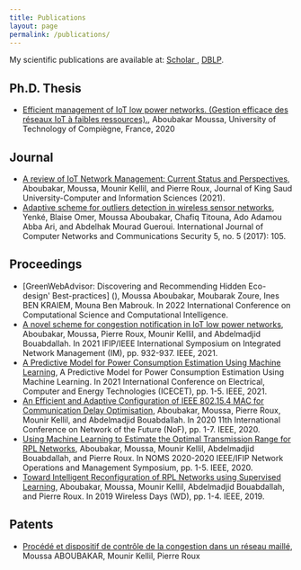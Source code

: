 ```yaml
---
title: Publications
layout: page
permalink: /publications/
---
```


My scientific publications are available at: [Scholar ](https://scholar.google.fr/citations?user=RNhhzK0AAAAJ&hl=en), [DBLP](https://dblp.uni-trier.de/pid/243/1149.html).


## Ph.D. Thesis
* [Efficient management of IoT low power networks. (Gestion efficace des réseaux IoT à faibles ressources).](https://www.theses.fr/2020COMP2571), Aboubakar Moussa, University of Technology of Compiègne, France, 2020

## Journal
* [A review of IoT Network Management: Current Status and Perspectives](https://www.sciencedirect.com/science/article/pii/S1319157821000707), Aboubakar, Moussa, Mounir Kellil, and Pierre Roux, Journal of King Saud University-Computer and Information Sciences (2021).
* [Adaptive scheme for outliers detection in wireless sensor networks](https://www.proquest.com/openview/783e74b9bccbf2184890832acc2ab086/1?pq-origsite=gscholar&cbl=2044553), Yenké, Blaise Omer, Moussa Aboubakar, Chafiq Titouna, Ado Adamou Abba Ari, and Abdelhak Mourad Gueroui. International Journal of Computer Networks and Communications Security 5, no. 5 (2017): 105.

##  Proceedings

* [GreenWebAdvisor: Discovering and Recommending Hidden Eco-design' Best-practices] (), Moussa Aboubakar, Moubarak Zoure, Ines BEN KRAIEM, Mouna Ben Mabrouk. In 2022 International Conference on Computational Science and Computational Intelligence.
* [A novel scheme for congestion notification in IoT low power networks](https://ieeexplore.ieee.org/abstract/document/9464041), Aboubakar, Moussa, Pierre Roux, Mounir Kellil, and Abdelmadjid Bouabdallah.  In 2021 IFIP/IEEE International Symposium on Integrated Network Management (IM), pp. 932-937. IEEE, 2021.
* [A Predictive Model for Power Consumption Estimation Using Machine Learning](https://ieeexplore.ieee.org/abstract/document/9698681), 	A Predictive Model for Power Consumption Estimation Using Machine Learning. In 2021 International Conference on Electrical, Computer and Energy Technologies (ICECET), pp. 1-5. IEEE, 2021.
* [An Efficient and Adaptive Configuration of IEEE 802.15.4 MAC for Communication Delay Optimisation](https://ieeexplore.ieee.org/abstract/document/9249218), Aboubakar, Moussa, Pierre Roux, Mounir Kellil, and Abdelmadjid Bouabdallah. In 2020 11th International Conference on Network of the Future (NoF), pp. 1-7. IEEE, 2020.
* [Using Machine Learning to Estimate the Optimal Transmission Range for RPL Networks](https://ieeexplore.ieee.org/abstract/document/9110297), Aboubakar, Moussa, Mounir Kellil, Abdelmadjid Bouabdallah, and Pierre Roux. In NOMS 2020-2020 IEEE/IFIP Network Operations and Management Symposium, pp. 1-5. IEEE, 2020.
* [Toward Intelligent Reconfiguration of RPL Networks using Supervised Learning](https://ieeexplore.ieee.org/abstract/document/8734236), Aboubakar, Moussa, Mounir Kellil, Abdelmadjid Bouabdallah, and Pierre Roux. In 2019 Wireless Days (WD), pp. 1-4. IEEE, 2019.

## Patents

* [Procédé et dispositif de contrôle de la congestion dans un réseau maillé](https://patents.google.com/patent/WO2007065911A1/fr), Moussa ABOUBAKAR, Mounir Kellil, Pierre Roux



